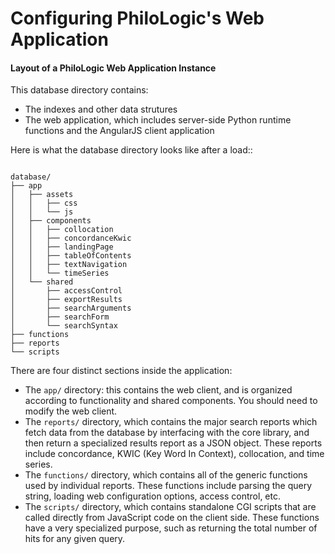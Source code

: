 Configuring PhiloLogic's Web Application
========================================

#### Layout of a PhiloLogic Web Application Instance ####

This database directory contains:
* The indexes and other data strutures
* The web application, which includes server-side Python runtime functions and the AngularJS client application

Here is what the database directory looks like after a load::
<pre><code>
database/
├── app
│   ├── assets
│   │   ├── css
│   │   └── js
│   ├── components
│   │   ├── collocation
│   │   ├── concordanceKwic
│   │   ├── landingPage
│   │   ├── tableOfContents
│   │   ├── textNavigation
│   │   └── timeSeries
│   └── shared
│       ├── accessControl
│       ├── exportResults
│       ├── searchArguments
│       ├── searchForm
│       └── searchSyntax
├── functions
├── reports
└── scripts
</code></pre>

There are four distinct sections inside the application:
* The `app/` directory: this contains the web client, and is organized according to functionality and shared components. You should need to modify the web client.
* The `reports/` directory, which contains the major search reports which fetch data from the database by interfacing with the core library, and then return a specialized results report as a JSON object. These reports include concordance, KWIC (Key Word In Context), collocation, and time series. 
* The `functions/` directory, which contains all of the generic functions used by individual reports. These functions include parsing the query string, loading web configuration options, access control, etc. 
* The `scripts/` directory, which contains standalone CGI scripts that are called directly from JavaScript code on the client side. These functions have a very specialized purpose, such as returning the total number of hits for any given query.
